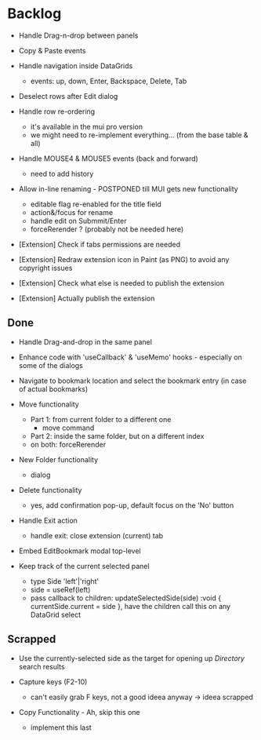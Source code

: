 # Backlog

- Handle Drag-n-drop between panels

- Copy & Paste events

- Handle navigation inside DataGrids
  - events: up, down, Enter, Backspace, Delete, Tab

- Deselect rows after Edit dialog

- Handle row re-ordering

  - it's available in the mui pro version
  - we might need to re-implement everything... (from the base table & all)

- Handle MOUSE4 & MOUSE5 events (back and forward)
  - need to add history

- Allow in-line renaming - POSTPONED till MUI gets new functionality

  - editable flag re-enabled for the title field
  - action&/focus for rename
  - handle edit on Submmit/Enter

  * forceRerender ? (probably not be needed here)

- [Extension] Check if tabs permissions are needed
- [Extension] Redraw extension icon in Paint (as PNG) to avoid any copyright issues
- [Extension] Check what else is needed to publish the extension
- [Extension] Actually publish the extension

## Done
- Handle Drag-and-drop in the same panel

- Enhance code with 'useCallback' & 'useMemo' hooks - especially on some of the dialogs

- Navigate to bookmark location and select the bookmark entry (in case of actual bookmarks)

- Move functionality

  - Part 1: from current folder to a different one
    - move command
  - Part 2: inside the same folder, but on a different index

  * on both: forceRerender

- New Folder functionality

  - dialog

- Delete functionality

  - yes, add confirmation pop-up, default focus on the 'No' button

- Handle Exit action

  - handle exit: close extension (current) tab

- Embed EditBookmark modal top-level

- Keep track of the current selected panel
  - type Side 'left'|'right'
  - side = useRef<Side>(left)
  - pass callback to children: updateSelectedSide(side) :void { currentSide.current = side }, have the children call this on any DataGrid select

## Scrapped

- Use the currently-selected side as the target for opening up _Directory_ search results

- Capture keys (F2-10)
  - can't easily grab F keys, not a good ideea anyway -> ideea scrapped

- Copy Functionality - Ah, skip this one

  - implement this last

